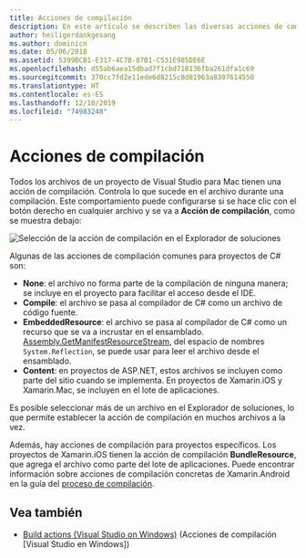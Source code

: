 ```yaml
---
title: Acciones de compilación
description: En este artículo se describen las diversas acciones de compilación que se pueden realizar para los proyectos de C#
author: heiligerdankgesang
ms.author: dominicn
ms.date: 05/06/2018
ms.assetid: 5399BCB1-E317-4C7B-87B1-C531E985DE6E
ms.openlocfilehash: d55ab6aea15dbad7f1cbd718136fba261dfa1c69
ms.sourcegitcommit: 370cc7fd2e11ede6d8215c8d81963a8307614550
ms.translationtype: HT
ms.contentlocale: es-ES
ms.lasthandoff: 12/10/2019
ms.locfileid: "74983248"
---
```

# <a name="build-actions"></a>Acciones de compilación

Todos los archivos de un proyecto de Visual Studio para Mac tienen una acción de compilación. Controla lo que sucede en el archivo durante una compilación. Este comportamiento puede configurarse si se hace clic con el botón derecho en cualquier archivo y se va a **Acción de compilación**, como se muestra debajo:

![Selección de la acción de compilación en el Explorador de soluciones](media/projects-and-solutions-image1.png)

Algunas de las acciones de compilación comunes para proyectos de C# son:

* **None**: el archivo no forma parte de la compilación de ninguna manera; se incluye en el proyecto para facilitar el acceso desde el IDE.
* **Compile**: el archivo se pasa al compilador de C# como un archivo de código fuente.
* **EmbeddedResource**: el archivo se pasa al compilador de C# como un recurso que se va a incrustar en el ensamblado. [Assembly.GetManifestResourceStream](/dotnet/api/system.reflection.assembly.getmanifestresourcestream), del espacio de nombres `System.Reflection`, se puede usar para leer el archivo desde el ensamblado.
* **Content**: en proyectos de ASP.NET, estos archivos se incluyen como parte del sitio cuando se implementa. En proyectos de Xamarin.iOS y Xamarin.Mac, se incluyen en el lote de aplicaciones.

Es posible seleccionar más de un archivo en el Explorador de soluciones, lo que permite establecer la acción de compilación en muchos archivos a la vez.

Además, hay acciones de compilación para proyectos específicos. Los proyectos de Xamarin.iOS tienen la acción de compilación **BundleResource**, que agrega el archivo como parte del lote de aplicaciones. Puede encontrar información sobre acciones de compilación concretas de Xamarin.Android en la guía del [proceso de compilación](/xamarin/android/deploy-test/building-apps/build-process#Build_Actions).

## <a name="see-also"></a>Vea también

- [Build actions (Visual Studio on Windows)](/visualstudio/ide/build-actions) (Acciones de compilación [Visual Studio en Windows])